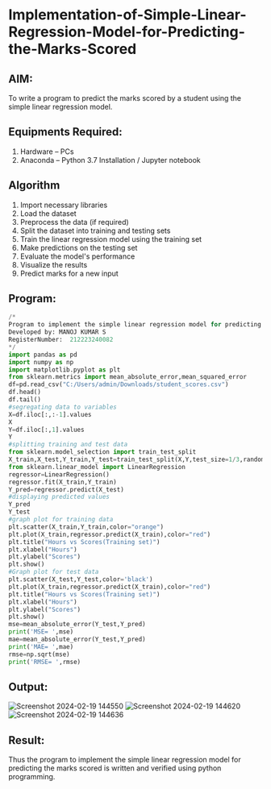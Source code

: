# Implementation-of-Simple-Linear-Regression-Model-for-Predicting-the-Marks-Scored

## AIM:
To write a program to predict the marks scored by a student using the simple linear regression model.

## Equipments Required:
1. Hardware – PCs
2. Anaconda – Python 3.7 Installation / Jupyter notebook

## Algorithm
1. Import necessary libraries
2. Load the dataset
3. Preprocess the data (if required)
4. Split the dataset into training and testing sets
5. Train the linear regression model using the training set
6. Make predictions on the testing set
7. Evaluate the model's performance
8. Visualize the results 
9. Predict marks for a new input


## Program:
```py
/*
Program to implement the simple linear regression model for predicting the marks scored.
Developed by: MANOJ KUMAR S
RegisterNumber:  212223240082
*/
import pandas as pd
import numpy as np
import matplotlib.pyplot as plt
from sklearn.metrics import mean_absolute_error,mean_squared_error
df=pd.read_csv("C:/Users/admin/Downloads/student_scores.csv")
df.head()
df.tail()
#segregating data to variables
X=df.iloc[:,:-1].values
X
Y=df.iloc[:,1].values
Y
#splitting training and test data
from sklearn.model_selection import train_test_split
X_train,X_test,Y_train,Y_test=train_test_split(X,Y,test_size=1/3,random_state=0)
from sklearn.linear_model import LinearRegression
regressor=LinearRegression()
regressor.fit(X_train,Y_train)
Y_pred=regressor.predict(X_test)
#displaying predicted values
Y_pred
Y_test
#graph plot for training data
plt.scatter(X_train,Y_train,color="orange")
plt.plot(X_train,regressor.predict(X_train),color="red")
plt.title("Hours vs Scores(Training set)")
plt.xlabel("Hours")
plt.ylabel("Scores")
plt.show()
#Graph plot for test data
plt.scatter(X_test,Y_test,color='black')
plt.plot(X_train,regressor.predict(X_train),color="red")
plt.title("Hours vs Scores(Training set)")
plt.xlabel("Hours")
plt.ylabel("Scores")
plt.show()
mse=mean_absolute_error(Y_test,Y_pred)
print('MSE= ',mse)
mae=mean_absolute_error(Y_test,Y_pred)
print('MAE= ',mae)
rmse=np.sqrt(mse)
print('RMSE= ',rmse)
```

## Output:
![Screenshot 2024-02-19 144550](https://github.com/Mkumar262006/Implementation-of-Simple-Linear-Regression-Model-for-Predicting-the-Marks-Scored/assets/147139472/50f6d2a3-49c6-46ce-905f-2b7f9a68a5ec)
![Screenshot 2024-02-19 144620](https://github.com/Mkumar262006/Implementation-of-Simple-Linear-Regression-Model-for-Predicting-the-Marks-Scored/assets/147139472/6b01571b-8477-4d63-bf7a-b75b67df91c3)
![Screenshot 2024-02-19 144636](https://github.com/Mkumar262006/Implementation-of-Simple-Linear-Regression-Model-for-Predicting-the-Marks-Scored/assets/147139472/0fdab683-02f4-44d7-be91-a828a638ab4c)


## Result:
Thus the program to implement the simple linear regression model for predicting the marks scored is written and verified using python programming.
